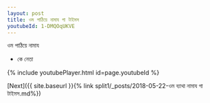 ```yaml
---
layout: post
title: ওম পাঠিয়ে নামায গা টাইমস
youtubeId: 1-DMQOqUKVE
---
```

 
 
 ওম পাঠিয়ে নামায  
 
 -  কে নেতা 
 
  
 
  
 
 
 
 
 
 


{% include youtubePlayer.html id=page.youtubeId %}
 
[Next]({{ site.baseurl }}{% link  split1/_posts/2018-05-22-ওম ব্যাথা নামায গা টাইমস.md%})
 
